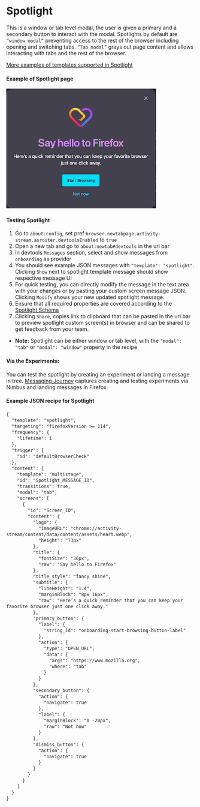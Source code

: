 # Spotlight
This is a window or tab level modal, the user is given a primary and a secondary button to interact with the modal.
Spotlights by default are `“window modal”` preventing access to the rest of the browser including opening and switching tabs. `“Tab modal”` grays out page content and allows interacting with tabs and the rest of the browser.

[More examples of templates supported in Spotlight](https://experimenter.info/messaging/messaging-surfaces/#multistage-spotlight)

#### Example of Spotlight page

![Spotlight](./spotlight.png)

#### Testing Spotlight
1. Go to `about:config`, set pref `browser.newtabpage.activity-stream.asrouter.devtoolsEnabled` to `true`
2. Open a new tab and go to `about:newtab#devtools` in the url bar
3. In devtools `Messages` section, select and show messages from `onboarding` as provider
4. You should see example JSON messages with `"template": "spotlight"`. Clicking `Show` next to spotlight template message should show respective message UI
5. For quick testing, you can directly modify the message in the text area with your changes or by pasting your custom screen message JSON. Clicking `Modify` shows your new updated spotlight message.
6. Ensure that all required properties are covered according to the [Spotlight Schema](https://searchfox.org/mozilla-central/source/browser/components/newtab/content-src/asrouter/templates/OnboardingMessage/Spotlight.schema.json)
7. Clicking `Share`, copies link to clipboard that can be pasted in the url bar to preview spotlight custom screen(s) in browser and can be shared to get feedback from your team.
- **Note:** Spotlight can be either window or tab level, with the `"modal": "tab"` or `"modal": "window"` property in the recipe

#### Via the Experiments:
You can test the spotlight by creating an experiment or landing a message in tree. [Messaging Journey](https://experimenter.info/messaging/messaging-journey) captures creating and testing experiments via Nimbus and landing messages in Firefox.

#### Example JSON recipe for Spotlight

```
{
  "template": "spotlight",
  "targeting": "firefoxVersion >= 114",
  "frequency": {
    "lifetime": 1
  },
  "trigger": {
    "id": "defaultBrowserCheck"
  },
  "content": {
    "template": "multistage",
    "id": "Spotlight_MESSAGE_ID",
    "transitions": true,
    "modal": "tab",
    "screens": [
      {
        "id": "Screen_ID",
        "content": {
          "logo": {
            "imageURL": "chrome://activity-stream/content/data/content/assets/heart.webp",
            "height": "73px"
          },
          "title": {
            "fontSize": "36px",
            "raw": "Say hello to Firefox"
          },
          "title_style": "fancy shine",
          "subtitle": {
            "lineHeight": "1.4",
            "marginBlock": "8px 16px",
            "raw": "Here’s a quick reminder that you can keep your favorite browser just one click away."
          },
          "primary_button": {
            "label": {
              "string_id": "onboarding-start-browsing-button-label"
            },
            "action": {
              "type": "OPEN_URL",
              "data": {
                "args": "https://www.mozilla.org",
                "where": "tab"
              }
            }
          },
          "secondary_button": {
            "action": {
              "navigate": true
            },
            "label": {
              "marginBlock": "0 -20px",
              "raw": "Not now"
            }
          },
          "dismiss_button": {
            "action": {
              "navigate": true
            }
          }
        }
      }
    ]
  }
}
```
